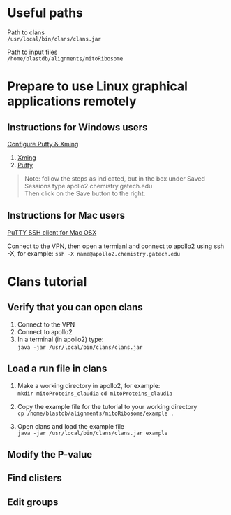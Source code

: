 # Useful paths 

Path to clans  
`/usr/local/bin/clans/clans.jar`

Path to input files  
`/home/blastdb/alignments/mitoRibosome`

# Prepare to use Linux graphical applications remotely

## Instructions for Windows users

[Configure Putty & Xming](https://laptops.eng.uci.edu/engineering-software/using-linux/how-to-configure-putty-xming-on-your-laptop)
1. [Xming](https://laptops.eng.uci.edu/engineering-software/using-linux/how-to-configure-putty-xming-on-your-laptop#h.vz90u7d6s3fh)
2. [Putty](https://laptops.eng.uci.edu/engineering-software/using-linux/how-to-configure-putty-xming-on-your-laptop#h.zfa31svy3pm5)
> Note: follow the steps as indicated, but in the box under Saved Sessions type apollo2.chemistry.gatech.edu  
> Then click on the Save button to the right. 


## Instructions for Mac users

[PuTTY SSH client for Mac OSX](https://www.ssh.com/academy/ssh/putty/mac)


Connect to the VPN, then open a termianl and connect to apollo2 using ssh -X, for example:
`ssh -X name@apollo2.chemistry.gatech.edu`


# Clans tutorial

## Verify that you can open clans
1. Connect to the VPN
2. Connect to apollo2
3. In a terminal (in apollo2) type:  
`java -jar /usr/local/bin/clans/clans.jar`

## Load a run file in clans
1. Make a working directory in apollo2, for example:  
`mkdir mitoProteins_claudia`
`cd mitoProteins_claudia`

2. Copy the example file for the tutorial to your working directory  
`cp /home/blastdb/alignments/mitoRibosome/example .`

3. Open clans and load the example file  
`java -jar /usr/local/bin/clans/clans.jar example`

## Modify the P-value 

## Find clisters

## Edit groups
